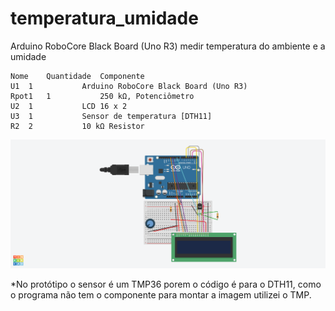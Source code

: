 # temperatura_umidade
Arduino RoboCore Black Board (Uno R3) medir temperatura do ambiente e a umidade


	Nome	Quantidade	Componente
	U1	1 	        Arduino RoboCore Black Board (Uno R3)
	Rpot1	1	        250 kΩ, Potenciômetro
	U2	1         	LCD 16 x 2
	U3	1	        Sensor de temperatura [DTH11]
	R2	2	        10 kΩ Resistor
	
![Screenshot](https://github.com/eduardofari/temperatura_umidade/blob/master/prototipo.png)

*No protótipo o sensor é um TMP36 porem o código é para o DTH11, como o programa não tem o componente para montar a imagem utilizei o TMP.
